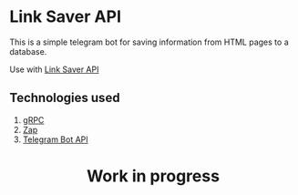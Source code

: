 # Link Saver API

This is a simple telegram bot for saving information from HTML pages to a database.

Use with [Link Saver API](https://github.com/0x0FACED/link-saver-api)

## Technologies used

1. [gRPC](https://google.golang.org/grpc)
2. [Zap](https://github.com/uber-go/zap)
3. [Telegram Bot API](https://github.com/go-telegram/bot)

<h1>
  <p align="center">
<strong>Work in progress</strong><br/>
</h1>
